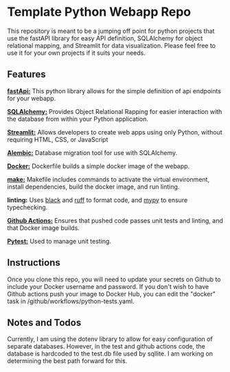 # Template Python Webapp Repo

This repository is meant to be a jumping off point for python projects that use the fastAPI library for easy API definition, SQLAlchemy for object relational mapping, and Streamlit for data visualization. Please feel free to use it for your own projects if it suits your needs. 
## Features
[**fastApi:**](https://fastapi.tiangolo.com/) This python library allows for the simple definition of api endpoints for your webapp.
 
[**SQLAlchemy:**](https://www.sqlalchemy.org/) Provides Object Relational Rapping for easier interaction with the database from within your Python application.

[**Streamlit:**](https://streamlit.io/) Allows developers to create web apps using only Python, without requiring HTML, CSS, or JavaScript 

[**Alembic:**](https://alembic.sqlalchemy.org/en/latest/) Database migration tool for use with SQLAlchemy. 

[**Docker:**](https://www.docker.com/) Dockerfile builds a simple docker image of the webapp.

[**make:**](https://man7.org/linux/man-pages/man1/make.1.html) Makefile includes commands to activate the virtual environment, install dependencies, build the docker image, and run linting. 

**linting:** Uses [black](https://github.com/psf/black) and [ruff](https://github.com/astral-sh/ruff) to format code, and [mypy](https://mypy-lang.org/) to ensure typechecking. 

[**Github Actions:**](https://github.com/features/actions) Ensures that pushed code passes unit tests and linting, and that Docker image builds. 

[**Pytest:**](https://docs.pytest.org/en/stable/) Used to manage unit testing. 

##  Instructions
Once you clone this repo, you will need to update your secrets on Github to include your Docker username and password. If you don't wish to have Github actions push your image to Docker Hub, you can edit the "docker" task in /github/workflows/python-tests.yaml.

## Notes and Todos
Currently, I am using the dotenv library to allow for easy configuration of separate databases. However, in the test and github actions code, the database is hardcoded to the test.db file used by sqllite. I am working on determining the best path forward for this. 

